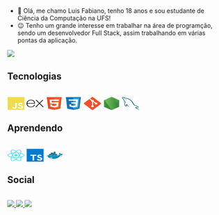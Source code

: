 - 👋 Olá, me chamo Luis Fabiano, tenho 18 anos e sou estudante de Ciência da Computação na UFS!
- 😉 Tenho um grande interesse em trabalhar na área de programção, sendo um desenvolvedor Full Stack, assim trabalhando em várias pontas da aplicação.

<a href="https://github.com/LuisFabianod">
<img src="https://github-readme-stats.vercel.app/api/top-langs/?username=luisfabianod&layout_compact&langs_count=16&theme=dracula"/>
</a>

## Tecnologias
<div style="display: inline_block"> <br>
  <img align="center" alt="LuisFabiano-JS" height="30" width="40" src="https://raw.githubusercontent.com/devicons/devicon/master/icons/javascript/javascript-plain.svg" />
  <img align="center" alt="LuisFabiano-express" height="30" width="40" src="https://raw.githubusercontent.com/devicons/devicon/master/icons/express/express-original.svg" />
  <img align="center" alt="LuisFabiano-HTML" height="30" width="40" src="https://raw.githubusercontent.com/devicons/devicon/master/icons/html5/html5-original.svg" />
  <img align="center" alt="LuisFabiano-CSS" height="30" width="40" src="https://raw.githubusercontent.com/devicons/devicon/master/icons/css3/css3-original.svg" />
  <img align="center" alt="LuisFabiano-GIT" height="30" width="40" src="https://raw.githubusercontent.com/devicons/devicon/master/icons/git/git-original.svg" />
  <img align="center" alt="LuisFabiano-NODE" height="30" width="40" src="https://raw.githubusercontent.com/devicons/devicon/master/icons/nodejs/nodejs-original.svg" />
  <img align="center" alt="LuisFabiano-MYSQL" height="30" width="40" src="https://raw.githubusercontent.com/devicons/devicon/master/icons/mysql/mysql-original.svg" />
  
  
</div>

## Aprendendo
<div style="display: inline_block"> <br>
  <img align="center" alt="LuisFabiano-JS" height="30" width="40" src="https://raw.githubusercontent.com/devicons/devicon/master/icons/react/react-original.svg" />
  <img align="center" alt="LuisFabiano-JS" height="30" width="40" src="https://raw.githubusercontent.com/devicons/devicon/master/icons/typescript/typescript-original.svg"/>
  <img align="center" alt="LuisFabiano-JS" height="30" width="40" src="https://raw.githubusercontent.com/devicons/devicon/master/icons/docker/docker-original.svg"/>
  
</div>

## Social
<br>
<div>
  <a href="https://www.youtube.com/channel/UC-YEhjDaPYT02k7u39jOm2Q" target="_blank"> <img src="https://img.shields.io/badge/YouTube-FF0000?style=for-the-badge&logo=youtube&logoColor=white" /> </a>
  <a href="https://www.instagram.com/luisfabianocl/" target="_blank"> <img src="https://img.shields.io/badge/Instagram-E4405F?style=for-the-badge&logo=instagram&logoColor=white" /> </a>
  <a href="https://www.linkedin.com/in/luis-fabiano-carvalho-leite-a61a482bb/" target="_blank"> <img src="https://img.shields.io/badge/LinkedIn-0077B5?style=for-the-badge&logo=linkedin&logoColor=white" /> </a>
</div>


